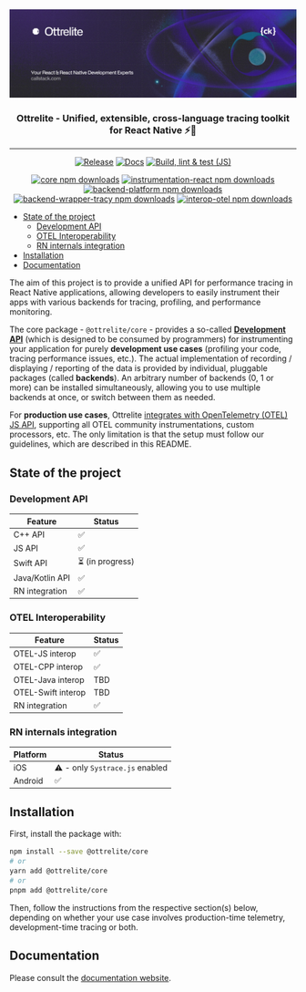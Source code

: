 <a href="https://www.callstack.com/open-source?utm_campaign=generic&utm_source=github&utm_medium=referral&utm_content=ottrelite" align="center">
  <picture>
    <img alt="Ottrelite" src="https://github.com/callstackincubator/ottrelite/blob/main/img/banner.jpg?raw=true">
  </picture>
</a>

<h3 align="center">
  <b>Ottrelite</b> - Unified, extensible, cross-language tracing toolkit for React Native ⚡️🔎
</h3>

---

<div align="center">

  [![Release](https://github.com/callstackincubator/ottrelite/actions/workflows/release.yml/badge.svg)](https://github.com/callstackincubator/ottrelite/actions/workflows/release.yml)
  [![Docs](https://github.com/callstackincubator/ottrelite/actions/workflows/docs.yml/badge.svg)](https://github.com/callstackincubator/ottrelite/actions/workflows/docs.yml)
  [![Build, lint & test (JS)](https://github.com/callstackincubator/ottrelite/actions/workflows/build-lint-test.yml/badge.svg)](https://github.com/callstackincubator/ottrelite/actions/workflows/build-lint-test.yml)

  [![core npm downloads](https://img.shields.io/npm/dm/@ottrelite/core.svg?style=flat-square&label=NPM%20-%20%40ottrelite%2Fcore)](https://www.npmjs.com/package/@ottrelite/core)
  [![instrumentation-react npm downloads](https://img.shields.io/npm/dm/@ottrelite/instrumentation-react.svg?style=flat-square&label=NPM%20-%20%40ottrelite%2Finstrumentation-react)](https://www.npmjs.com/package/@ottrelite/instrumentation-react)
  [![backend-platform npm downloads](https://img.shields.io/npm/dm/@ottrelite/backend-platform.svg?style=flat-square&label=NPM%20-%20%40ottrelite%2Fbackend-platform)](https://www.npmjs.com/package/@ottrelite/backend-platform)
  [![backend-wrapper-tracy npm downloads](https://img.shields.io/npm/dm/@ottrelite/backend-wrapper-tracy.svg?style=flat-square&label=NPM%20-%20%40ottrelite%2Fbackend-wrapper-tracy)](https://www.npmjs.com/package/@ottrelite/backend-wrapper-tracy)
  [![interop-otel npm downloads](https://img.shields.io/npm/dm/@ottrelite/interop-otel.svg?style=flat-square&label=NPM%20-%20%40ottrelite%2Finterop-otel)](https://www.npmjs.com/package/@ottrelite/interop-otel)

</div>

- [State of the project](#state-of-the-project)
  - [Development API](#development-api)
  - [OTEL Interoperability](#otel-interoperability)
  - [RN internals integration](#rn-internals-integration)
- [Installation](#installation)
- [Documentation](#documentation)

The aim of this project is to provide a unified API for performance tracing in React Native applications, allowing developers to easily instrument their apps with various backends for tracing, profiling, and performance monitoring.

The core package - `@ottrelite/core` - provides a so-called [**Development API**](#development-api) (which is designed to be consumed by programmers) for instrumenting your application for purely **development use cases** (profiling your code, tracing performance issues, etc.). The actual implementation of recording / displaying / reporting of the data is provided by individual, pluggable packages (called **backends**). An arbitrary number of backends (0, 1 or more) can be installed simultaneously, allowing you to use multiple backends at once, or switch between them as needed.

For **production use cases**, Ottrelite [integrates with OpenTelemetry (OTEL) JS API](#opentelemetry-otel-api---production--development), supporting all OTEL community instrumentations, custom processors, etc. The only limitation is that the setup must follow our guidelines, which are described in this README.

## State of the project

### Development API

| Feature         | Status          |
| --------------- | --------------- |
| C++ API         | ✅               |
| JS API          | ✅               |
| Swift API       | ⏳ (in progress) |
| Java/Kotlin API | ✅               |
| RN integration  | ✅               |

### OTEL Interoperability

| Feature            | Status |
| ------------------ | ------ |
| OTEL-JS interop    | ✅      |
| OTEL-CPP interop   | ✅      |
| OTEL-Java interop  | TBD    |
| OTEL-Swift interop | TBD    |
| RN integration     | ✅      |

### RN internals integration

| Platform | Status                         |
| -------- | ------------------------------ |
| iOS      | ⚠️ - only `Systrace.js` enabled |
| Android  | ✅                              |

## Installation

First, install the package with:

```bash
npm install --save @ottrelite/core
# or
yarn add @ottrelite/core
# or
pnpm add @ottrelite/core
```

Then, follow the instructions from the respective section(s) below, depending on whether your use case involves production-time telemetry, development-time tracing or both.

## Documentation

Please consult the [documentation website](https://callstackincubator.github.io/ottrelite/).
